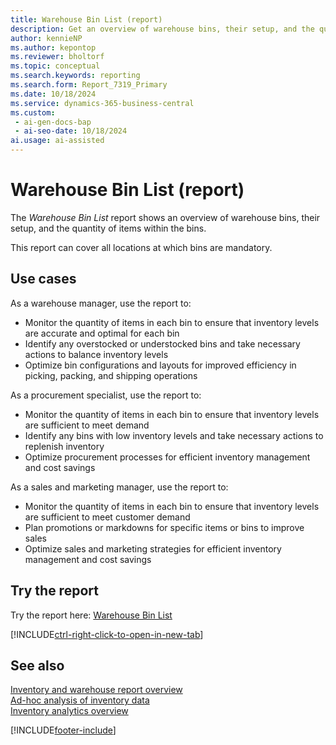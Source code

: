 ```yaml
---
title: Warehouse Bin List (report)
description: Get an overview of warehouse bins, their setup, and the quantity of items within the bins. 
author: kennieNP
ms.author: kepontop
ms.reviewer: bholtorf
ms.topic: conceptual
ms.search.keywords: reporting
ms.search.form: Report_7319_Primary
ms.date: 10/18/2024
ms.service: dynamics-365-business-central
ms.custom:
 - ai-gen-docs-bap
 - ai-seo-date: 10/18/2024
ai.usage: ai-assisted
---
```


# Warehouse Bin List (report)

The *Warehouse Bin List* report shows an overview of warehouse bins, their setup, and the quantity of items within the bins. 

This report can cover all locations at which bins are mandatory.

## Use cases

<!-- 
Prompt

Below is a report in an ERP system. Provide 3-4 use cases for different personas working with inventory.
Format like this:    
  
As a <persona>, use the report to    
* use case 1  
* use case 2    

Do not capitalize the persona names. 

## Report name
Warehouse Bin List

### What the report does
The *Warehouse Bin List* report shows an overview of warehouse bins, their setup, and the quantity of items within the bins. 

This report can cover all locations at which bins are mandatory.

## What are warehouse bins used for?
In Dynamics 365 Business Central, warehouse bins are used to organize and manage inventory within a warehouse.

Definition: A bin is a storage device designed to contain discrete parts. It's the smallest container unit in Business Central1
Bin Contents: Item quantities stored in bins are referred to as bin contents1
Usage: Bins help businesses keep track of where items are located within the warehouse, making it easier to manage inventory, pick items for orders, and restock shelves1
Configuration: Bins can be set up manually or automatically, and can be dedicated to specific items or processes. For example, a bin might be dedicated to items that are frequently picked together2
Workflow: Bins are integral to warehouse workflows, such as receiving, picking, and shipping items. They help ensure that items are stored and retrieved efficientl

Please include your data sources and URLs

-->

As a warehouse manager, use the report to:
* Monitor the quantity of items in each bin to ensure that inventory levels are accurate and optimal for each bin
* Identify any overstocked or understocked bins and take necessary actions to balance inventory levels
* Optimize bin configurations and layouts for improved efficiency in picking, packing, and shipping operations

As a procurement specialist, use the report to:
* Monitor the quantity of items in each bin to ensure that inventory levels are sufficient to meet demand
* Identify any bins with low inventory levels and take necessary actions to replenish inventory
* Optimize procurement processes for efficient inventory management and cost savings

As a sales and marketing manager, use the report to:
* Monitor the quantity of items in each bin to ensure that inventory levels are sufficient to meet customer demand
* Plan promotions or markdowns for specific items or bins to improve sales
* Optimize sales and marketing strategies for efficient inventory management and cost savings


## Try the report

Try the report here: [Warehouse Bin List](https://businesscentral.dynamics.com?report=7319)

[!INCLUDE[ctrl-right-click-to-open-in-new-tab](../includes/ctrl-right-click-to-open-in-new-tab.md)]


## See also

[Inventory and warehouse report overview](../inventory-WMS-reports.md)   
[Ad-hoc analysis of inventory data](../ad-hoc-analysis-inventory.md)   
[Inventory analytics overview](../inventory-analytics-overview.md)  

[!INCLUDE[footer-include](../includes/footer-banner.md)]